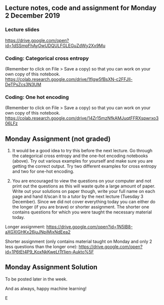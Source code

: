 ## Lecture notes, code and assignment for Monday 2 December 2019

### Lecture slides
https://drive.google.com/open?id=1dSSmpFhAyOwUDQULFGLEGuZdWy2Xx9Mu

### Coding: Categorical cross entropy
(Remember to click on File > Save a copy) so that you can work on your own copy of this notebook.
https://colab.research.google.com/drive/1fIgw5fBsXN-c2FFJIl-DeTPsZcs3N3UM

### Coding: One hot encoding
(Remember to click on File > Save a copy) so that you can work on your own copy of this notebook.
https://colab.research.google.com/drive/14Zr15mzNfkAMJuqtFFRXspwrxo306LFz

## Monday Assignment (not graded)

1) It would be a good idea to try this before the next lecture. Go through the categorical cross entropy and the one-hot encoding notebooks (above). Try out various examples for yourself and make sure you are getting the correct output. Try two different examples for cross entropy and two for one-hot encoding.

2) You are encouraged to view the questions on your computer and not print out the questions as this will waste quite a large amount of paper. Write out your solutions on paper though, write your full name on each page and hand it/scan it to a tutor by the next lecture (Tuesday 3 December). Since we did not cover everything today you can either do the longer (if you are brave) or shorter assignment. The shorter one contains questions for which you were taught the necessary material today.

Longer assignment: https://drive.google.com/open?id=1N5lB8-aXGXlGHKx26juJNpiMjxNdEea2

Shorter assignment (only contains material taught on Monday and only 2 less questions than the longer one): https://drive.google.com/open?id=1P6tEt4P9_KoxNkKweLtTt1ien-Aukto%5F

## Monday Assignment Solution
To be posted later in the week.

And as always, happy machine learning!

E
